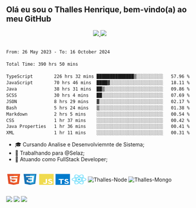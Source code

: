 ## Olá eu sou o Thalles Henrique, bem-vindo(a) ao meu GitHub

<div align="center">
  <a href="https://github.com/Thalles-HsA">
  <img height="180em" src="https://github-readme-stats.vercel.app/api?username=Thalles-HsA&show_icons=true&theme=radical&include_all_commits=true&count_private=true"/>
  <img height="180em" src="https://github-readme-stats.vercel.app/api/top-langs/?username=Thalles-HsA&exclude_repo=github-readme-stats,Pong,Freeway-JS&langs_count=5&theme=radical"/>
</div><br>
  
  <!--START_SECTION:waka-->

```txt
From: 26 May 2023 - To: 16 October 2024

Total Time: 390 hrs 50 mins

TypeScript        226 hrs 32 mins ██████████████▒░░░░░░░░░░   57.96 %
JavaScript        70 hrs 46 mins  ████▓░░░░░░░░░░░░░░░░░░░░   18.11 %
Java              38 hrs 31 mins  ██▒░░░░░░░░░░░░░░░░░░░░░░   09.86 %
SCSS              30 hrs 4 mins   ██░░░░░░░░░░░░░░░░░░░░░░░   07.69 %
JSON              8 hrs 29 mins   ▓░░░░░░░░░░░░░░░░░░░░░░░░   02.17 %
Bash              5 hrs 24 mins   ▒░░░░░░░░░░░░░░░░░░░░░░░░   01.38 %
Markdown          2 hrs 5 mins    ░░░░░░░░░░░░░░░░░░░░░░░░░   00.54 %
CSS               1 hr 37 mins    ░░░░░░░░░░░░░░░░░░░░░░░░░   00.42 %
Java Properties   1 hr 36 mins    ░░░░░░░░░░░░░░░░░░░░░░░░░   00.41 %
XML               1 hr 11 mins    ░░░░░░░░░░░░░░░░░░░░░░░░░   00.31 %
```

<!--END_SECTION:waka-->

  - 🎓 Cursando Analise e Desenvolviemnte de Sistema;
  - 🌱 Trabalhando para @Selaz;
  - 🎯 Atuando como FullStack Developer;
 
<div style="display: inline_block"><br>
  <img align="center" alt="Thalles-HTML" height="30" width="40" src="https://raw.githubusercontent.com/devicons/devicon/master/icons/html5/html5-original.svg">
  <img align="center" alt="Thalles-CSS" height="30" width="40" src="https://raw.githubusercontent.com/devicons/devicon/master/icons/css3/css3-original.svg">
  <img align="center" alt="Thalles-Js" height="30" width="40" src="https://raw.githubusercontent.com/devicons/devicon/master/icons/javascript/javascript-plain.svg">
  <img align="center" alt="Thalles-Ts" height="30" width="40" src="https://raw.githubusercontent.com/devicons/devicon/master/icons/typescript/typescript-plain.svg">
  <img align="center" alt="Thalles-React" height="30" width="40" src="https://raw.githubusercontent.com/devicons/devicon/master/icons/react/react-original.svg">
  <img align="center" alt="Thalles-Node" height="30" width="40" src="https://cdn.jsdelivr.net/gh/devicons/devicon/icons/nodejs/nodejs-original.svg" />
  <img align="center" alt="Thalles-Mongo" height="30" width="40" src="https://cdn.jsdelivr.net/gh/devicons/devicon/icons/mongodb/mongodb-original.svg" />
  
</div>

 ##
  
<div>
  <a href="https://www.linkedin.com/in/thalles-hsa" target="_blank"><img src="https://img.shields.io/badge/-LinkedIn-%230077B5?style=for-the-badge&logo=linkedin&logoColor=white" target="_blank"></a> 
  <a href="https://instagram.com/thalleshsa" target="_blank"><img src="https://img.shields.io/badge/-Instagram-%23E4405F?style=for-the-badge&logo=instagram&logoColor=white" target="_blank"></a>
  <a href = "mailto:thsa.henrique@gmail.com"><img src="https://img.shields.io/badge/-Gmail-%23333?style=for-the-badge&logo=gmail&logoColor=white" target="_blank"></a>
   
</div>
